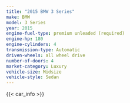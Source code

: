 ```yaml
---
title: "2015 BMW 3 Series"
make: BMW
model: 3 Series
year: 2015
engine-fuel-type: premium unleaded (required)
engine-hp: 180
engine-cylinders: 4
transmission-type: Automatic
driven-wheels: all wheel drive
number-of-doors: 4
market-category: Luxury
vehicle-size: Midsize
vehicle-style: Sedan
---
```


{{< car_info >}}
